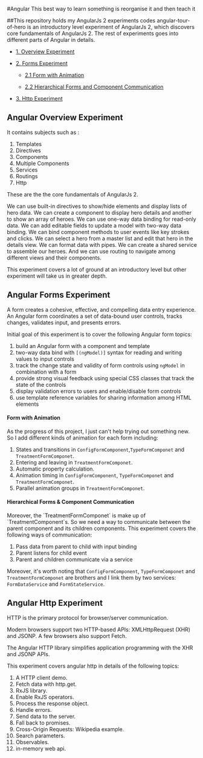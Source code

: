 #Angular
This best way to learn something is reorganise it and then teach it

##This repository holds my AngularJs 2 experiments codes 
angular-tour-of-hero is an introductory level experiment of AngularJs 2, which discovers core fundamentals of AngularJs 2.
The rest of experiments goes into different parts of Angular in details. 

* [1. Overview Experiment](#Overview)

* [2. Forms Experiment](#Forms)

    * [2.1  Form with Animation](#FormAnimation)
	
    * [2.2 Hierarchical Forms and Component Communication](#Communication)

* [3. Http Experiment](#Http)

<h2 id='Overview'> Angular Overview Experiment </h2> 
It contains subjects such as :

1. Templates
2. Directives
3. Components
4. Multiple Components
5. Services
6. Routings
7. Http

These are the the core fundamentals of AngularJs 2. 

We can use built-in directives to show/hide elements and display lists of hero data. We can create a component to display hero details and another to show an array of heroes. We can use one-way data binding for read-only data. We can add editable fields to update a model with two-way data binding. We can bind component methods to user events like key strokes and clicks. We can select a hero from a master list and edit that hero in the details view. We can format data with pipes. We can create a shared service to assemble our heroes. And we can use routing to navigate among different views and their components. 

This experiment covers a lot of ground at an introductory level but other experiment will take us in greater depth.

<h2 id='Forms'>Angular Forms Experiment</h2> 
A form creates a cohesive, effective, and compelling data entry experience. 
An Angular form coordinates a set of data-bound user controls, 
tracks changes, validates input, and presents errors.

Initial goal of this experiment is to cover the following Angular form topics:

1. build an Angular form with a component and template
2. two-way data bind with `[(ngModel)]` syntax for reading and writing values to input controls
3. track the change state and validity of form controls using `ngModel` in combination with a form
4. provide strong visual feedback using special CSS classes that track the state of the controls
5. display validation errors to users and enable/disable form controls
6. use template reference variables for sharing information among HTML elements

<h4 id='FormAnimation'> Form with Animation</h4>
As the progress of this project, I just can't help trying out something new. So I add different kinds of 
animation for each form including:

1. States and transitions in `ConfigFormComponent`,`TypeFormComponet` and `TreatmentFormComponet`.
2. Entering and leaving in `TreatmentFormComponet`.
3. Automatic property calculation. 
4. Animation timing in `ConfigFormComponent`, `TypeFormComponet` and `TreatmentFormComponet`.
5. Parallel animation groups in `TreatmentFormComponet`.
 
<h4 id='Communication'> Hierarchical Forms & Component Communication </h4>
Moreover, the `TreatmentFormComponet` is make up of `TreatmentComponent`s. So we need a way to communicate 
between the parent component and its children components. This experiment covers the following ways of communication:

1. Pass data from parent to child with input binding
2. Parent listens for child event
3. Parent and children communicate via a service

Moreover, it's worth noting that `ConfigFormComponent`, `TypeFormComponet` and `TreatmentFormComponet` 
are brothers and I link them by two services: `FormDataService` and `FormStateService`. 


<h2 id='Http'>Angular Http Experiment</h2> 
HTTP is the primary protocol for browser/server communication.

Modern browsers support two HTTP-based APIs: XMLHttpRequest (XHR) and JSONP. A few browsers also support Fetch.

The Angular HTTP library simplifies application programming with the XHR and JSONP APIs.

This experiment covers angular http in details of the following topics:

1. A HTTP client demo.
2. Fetch data with http.get.
3. RxJS library.
4. Enable RxJS operators.
5. Process the response object.
6. Handle errors.
7. Send data to the server.
8. Fall back to promises.
9. Cross-Origin Requests: Wikipedia example.
10. Search parameters.
11. Observables.
12. in-memory web api.


